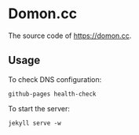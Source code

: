 # Domon.cc

The source code of https://domon.cc.

## Usage

To check DNS configuration:

    github-pages health-check

To start the server:

    jekyll serve -w

